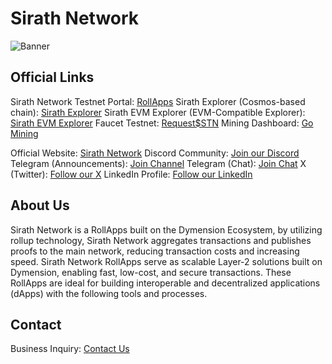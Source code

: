 # Sirath Network

![Banner](https://i.imgur.com/lo75FbC.png)

## Official Links

Sirath Network Testnet Portal: [RollApps](https://playground.dymension.xyz/rollapps/sirathnetwork_6660-1/token)
Sirath Explorer (Cosmos-based chain): [Sirath Explorer](https://explorer.sirath.network/sirath)
Sirath EVM Explorer (EVM-Compatible Explorer): [Sirath EVM Explorer](https://evm-explorer.sirath.network)
Faucet Testnet: [Request$STN](https://faucet.sirath.network)
Mining Dashboard: [Go Mining](https://mining.sirath.network)

Official Website: [Sirath Network](https://sirath.network/)
Discord Community: [Join our Discord](https://discord.gg/4xY6PYdjhz)
Telegram (Announcements): [Join Channel](https://t.me/SirathNetworkNews)
Telegram (Chat): [Join Chat](https://t.me/SirathNetwork)
X (Twitter): [Follow our X](https://x.com/SirathNetwork)
LinkedIn Profile: [Follow our LinkedIn](https://www.linkedin.com/company/sirathnetwork)

## About Us
Sirath Network is a RollApps built on the Dymension Ecosystem, by utilizing rollup technology, Sirath Network aggregates transactions and publishes proofs to the main network, reducing transaction costs and increasing speed. Sirath Network RollApps serve as scalable Layer-2 solutions built on Dymension, enabling fast, low-cost, and secure transactions. These RollApps are ideal for building interoperable and decentralized applications (dApps) with the following tools and processes.

## Contact
Business Inquiry: [Contact Us](https://sirath.network/contact)
